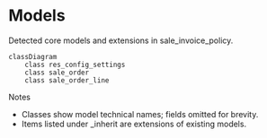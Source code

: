 # Models

Detected core models and extensions in sale_invoice_policy.

```mermaid
classDiagram
    class res_config_settings
    class sale_order
    class sale_order_line
```

Notes
- Classes show model technical names; fields omitted for brevity.
- Items listed under _inherit are extensions of existing models.
